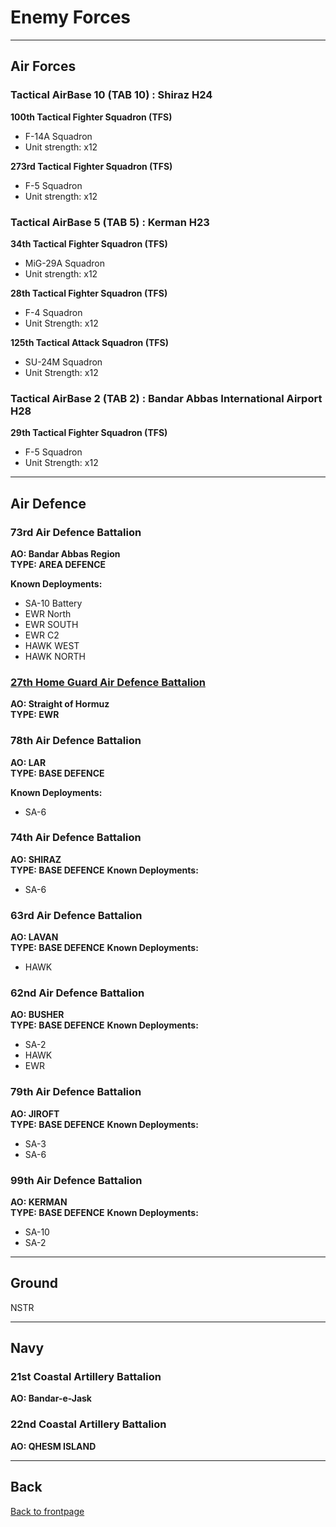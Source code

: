 # Enemy Forces

---

## Air Forces

### Tactical AirBase 10 (TAB 10) :  Shiraz H24
**100th Tactical Fighter Squadron (TFS)**
* F-14A Squadron
* Unit strength: x12  

**273rd Tactical Fighter Squadron (TFS)**  
* F-5 Squadron
* Unit strength: x12  


### Tactical AirBase 5 (TAB 5) :  Kerman H23
**34th Tactical Fighter Squadron (TFS)**
* MiG-29A Squadron
* Unit strength: x12  

**28th Tactical Fighter Squadron (TFS)**
* F-4 Squadron
* Unit Strength: x12  

**125th Tactical Attack Squadron (TFS)**
* SU-24M Squadron
* Unit Strength: x12  


### Tactical AirBase 2 (TAB 2) :  Bandar Abbas International Airport H28
**29th Tactical Fighter Squadron (TFS)**
* F-5 Squadron
* Unit Strength: x12  

---

## Air Defence

### 73rd Air Defence Battalion
**AO: Bandar Abbas Region**  
**TYPE: AREA DEFENCE**
  
**Known Deployments:**
* SA-10 Battery  
* EWR North  
* EWR SOUTH  
* EWR C2  
* HAWK WEST  
* HAWK NORTH  

### [27th Home Guard Air Defence Battalion](27TH_HG_BATT.MD)
**AO: Straight of Hormuz**  
**TYPE: EWR**

### 78th Air Defence Battalion
**AO: LAR**  
**TYPE: BASE DEFENCE**
  
**Known Deployments:**
* SA-6  


### 74th Air Defence Battalion
**AO: SHIRAZ**  
**TYPE: BASE DEFENCE**
**Known Deployments:**
* SA-6  


### 63rd Air Defence Battalion
**AO: LAVAN**  
**TYPE: BASE DEFENCE**
**Known Deployments:**
* HAWK  

### 62nd Air Defence Battalion
**AO: BUSHER**  
**TYPE: BASE DEFENCE**
**Known Deployments:**
* SA-2  
* HAWK  
* EWR  


### 79th Air Defence Battalion
**AO: JIROFT**  
**TYPE: BASE DEFENCE**
**Known Deployments:**
* SA-3  
* SA-6  


### 99th Air Defence Battalion
**AO: KERMAN**  
**TYPE: BASE DEFENCE**
**Known Deployments:**
* SA-10  
* SA-2  

---

## Ground
NSTR  

---

## Navy


### 21st Coastal Artillery Battalion
**AO: Bandar-e-Jask**  


### 22nd Coastal Artillery Battalion
**AO: QHESM ISLAND**  

---

## Back
[Back to frontpage](https://132nd-vwing.github.io/OPUF-Brief/)